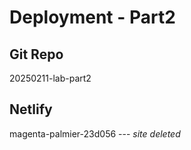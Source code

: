 # Deployment - Part2

## Git Repo

20250211-lab-part2

## Netlify

magenta-palmier-23d056 --- *site deleted*
